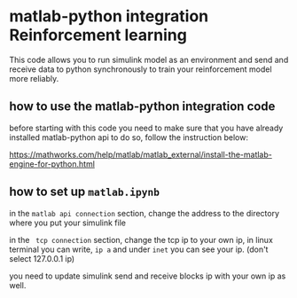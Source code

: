 # matlab-python integration Reinforcement learning
This code allows you to run simulink model as an environment and send and receive data to python synchronously to train your reinforcement model more reliably. 

## how to use the matlab-python integration code
before starting with this code you need to make sure that you have already installed matlab-python api
to do so, follow the instruction below:

https://mathworks.com/help/matlab/matlab_external/install-the-matlab-engine-for-python.html

## how to set up `matlab.ipynb` 
in the `matlab api connection` section, change the address to the directory where you put your simulink file

in the ` tcp connection` section, change the tcp ip to your own ip, in linux terminal you can write, `ip a` and under `inet` you can see your ip. (don't select 127.0.0.1 ip)

you need to update simulink send and receive blocks ip with your own ip as well. 